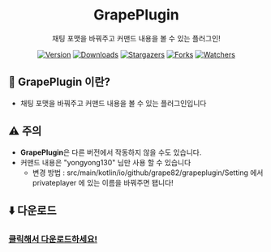 <div align="center">

# GrapePlugin
채팅 포맷을 바꿔주고 커맨드 내용을 볼 수 있는 플러그인!

[![Version](https://img.shields.io/badge/Version-1.0-6047ff?&logo=Webpack&logoColor=ffffff&style=for-the-badge&style=flat-square)](https://github.com/grape82/grapeplugin/releases)
[![Downloads](https://img.shields.io/github/downloads/grape82/grapeplugin/total?label=Downloads&style=for-the-badge&style=flat-square)](https://github.com/grape82/grapeplugin/releases)
[![Stargazers](https://img.shields.io/github/stars/grape82/grapeplugin?label=stars&style=for-the-badge&style=flat-square)](https://github.com/grape82/grapeplugin/stargazers)
[![Forks](https://img.shields.io/github/forks/grape82/grapeplugin?label=forks&style=for-the-badge&style=flat-square)](https://github.com/grape82/grapeplugin/releases/forks)
[![Watchers](https://img.shields.io/github/watchers/grape82/grapeplugin?label=watchers&style=for-the-badge&style=flat-square)](https://github.com/grape82/grapeplugin/watchers)

</div>

## 💬 GrapePlugin 이란?
- 채팅 포맷을 바꿔주고 커맨드 내용을 볼 수 있는 플러그인입니다


## ⚠️ 주의
- **GrapePlugin**은 다른 버전에서 작동하지 않을 수도 있습니다.
- 커맨드 내용은 "yongyong130" 님만 사용 할 수 있습니다
  - 변경 방법 : src/main/kotlin/io/github/grape82/grapeplugin/Setting 에서 privateplayer 에 있는 이름을 바꿔주면 됍니다!



## ⬇️ 다운로드
### [클릭해서 다운로드하세요!](https://github.com/grape82/grapeplugin/releases)
